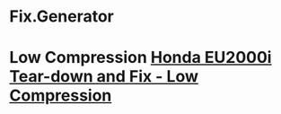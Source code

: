 # Fix.Generator
# Low Compression [Honda EU2000i Tear-down and Fix - Low Compression](https://youtu.be/iO2a9I4VfDk)
